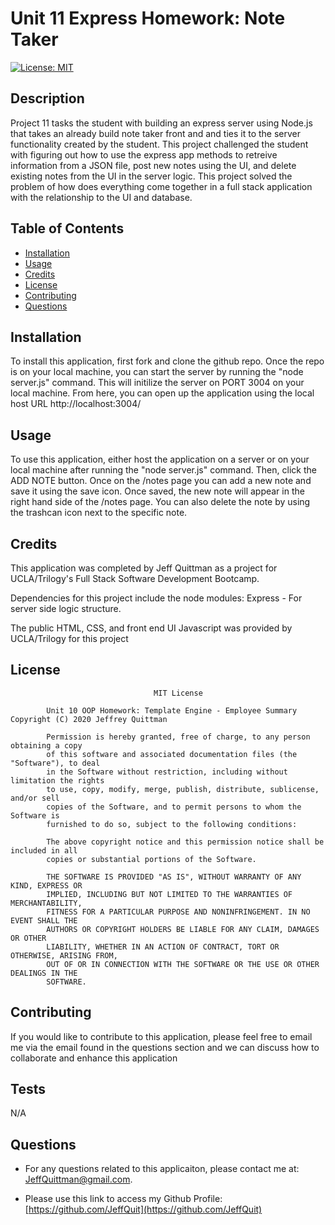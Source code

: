 # Unit 11 Express Homework: Note Taker

[![License: MIT](https://img.shields.io/badge/License-MIT-yellow.svg)](https://opensource.org/licenses/MIT)

## Description

Project 11 tasks the student with building an express server using Node.js that takes an already build note taker front and and ties it to the server functionality created by the student. This project
challenged the student with figuring out how to use the express app methods to retreive information from a JSON file, post new notes using the UI, and delete existing notes from the UI in the server
logic. This project solved the problem of how does everything come together in a full stack application with the relationship to the UI and database.

## Table of Contents

-   [Installation](#installation)
-   [Usage](#usage)
-   [Credits](#credits)
-   [License](#license)
-   [Contributing](#contributing)
-   [Questions](#questions)

## Installation

To install this application, first fork and clone the github repo. Once the repo is on your local machine, you can start the server by running the "node server.js" command. This will initilize the
server on PORT 3004 on your local machine. From here, you can open up the application using the local host URL http://localhost:3004/

## Usage

To use this application, either host the application on a server or on your local machine after running the "node server.js" command. Then, click the ADD NOTE button. Once on the /notes page you can
add a new note and save it using the save icon. Once saved, the new note will appear in the right hand side of the /notes page. You can also delete the note by using the trashcan icon next to the
specific note.

## Credits

This application was completed by Jeff Quittman as a project for UCLA/Trilogy's Full Stack Software Development Bootcamp.

Dependencies for this project include the node modules: Express - For server side logic structure.

The public HTML, CSS, and front end UI Javascript was provided by UCLA/Trilogy for this project

## License

    								MIT License

    		Unit 10 OOP Homework: Template Engine - Employee Summary   Copyright (C) 2020 Jeffrey Quittman

    		Permission is hereby granted, free of charge, to any person obtaining a copy
    		of this software and associated documentation files (the "Software"), to deal
    		in the Software without restriction, including without limitation the rights
    		to use, copy, modify, merge, publish, distribute, sublicense, and/or sell
    		copies of the Software, and to permit persons to whom the Software is
    		furnished to do so, subject to the following conditions:

    		The above copyright notice and this permission notice shall be included in all
    		copies or substantial portions of the Software.

    		THE SOFTWARE IS PROVIDED "AS IS", WITHOUT WARRANTY OF ANY KIND, EXPRESS OR
    		IMPLIED, INCLUDING BUT NOT LIMITED TO THE WARRANTIES OF MERCHANTABILITY,
    		FITNESS FOR A PARTICULAR PURPOSE AND NONINFRINGEMENT. IN NO EVENT SHALL THE
    		AUTHORS OR COPYRIGHT HOLDERS BE LIABLE FOR ANY CLAIM, DAMAGES OR OTHER
    		LIABILITY, WHETHER IN AN ACTION OF CONTRACT, TORT OR OTHERWISE, ARISING FROM,
    		OUT OF OR IN CONNECTION WITH THE SOFTWARE OR THE USE OR OTHER DEALINGS IN THE
    		SOFTWARE.

## Contributing

If you would like to contribute to this application, please feel free to email me via the email found in the questions section and we can discuss how to collaborate and enhance this application

## Tests

N/A

## Questions

-   For any questions related to this applicaiton, please contact me at: JeffQuittman@gmail.com.

-   Please use this link to access my Github Profile: [https://github.com/JeffQuit](https://github.com/JeffQuit)
